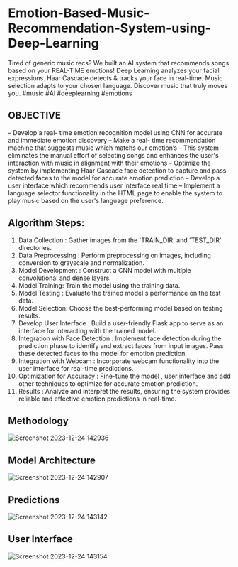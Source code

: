 # Emotion-Based-Music-Recommendation-System-using-Deep-Learning
Tired of generic music recs? We built an AI system that recommends songs based on your REAL-TIME emotions!  Deep Learning analyzes your facial expressions. Haar Cascade detects &amp; tracks your face in real-time. Music selection adapts to your chosen language. Discover music that truly moves you.  #music #AI #deeplearning #emotions

## OBJECTIVE
–	Develop a real- time emotion recognition model using CNN for accurate and immediate emotion discovery
–	Make a real- time recommendation machine that suggests music which matchs our emotion’s
–	This system eliminates the manual effort of selecting songs and enhances the user's interaction with music in alignment with their emotions
–	Optimize the system by implementing Haar Cascade face detection to capture and pass detected faces to the model for accurate emotion prediction
–	Develop a user interface which recommends user interface real time 
–	Implement a language selector functionality in the HTML page to enable the system to play music based on the user's language preference.

## Algorithm Steps:
1.	Data Collection : Gather images from the 'TRAIN_DIR' and 'TEST_DIR' directories.
2.	Data Preprocessing : Perform preprocessing on images, including conversion to grayscale and normalization.
3.	Model Development : Construct a CNN model with multiple convolutional and dense layers.
4.	Model Training: Train the model using the training data.
5.	Model Testing : Evaluate the trained model's performance on the test data.
6.	Model Selection: Choose the best-performing model based on testing results.
7.	Develop User Interface : Build a user-friendly Flask app to serve as an interface for interacting with the trained model.
8.	Integration with Face Detection : Implement face detection during the prediction phase to identify and extract faces from input images. Pass these detected faces to the model for emotion prediction.
9.	Integration with Webcam : Incorporate webcam functionality into the user interface for real-time predictions.
10.	Optimization for Accuracy : Fine-tune the model , user interface and add other techniques to optimize for accurate emotion prediction.
11.	Results : Analyze and interpret the results, ensuring the system provides reliable and effective emotion predictions in real-time.

## Methodology
![Screenshot 2023-12-24 142936](https://github.com/PrajwalSonkavde/Emotion-Based-Music-Recommendation-System-using-Deep-Learning/assets/99462259/1d13d3d7-e32f-42bf-9b6f-fba2b76ff5fd)



## Model Architecture
![Screenshot 2023-12-24 142907](https://github.com/PrajwalSonkavde/Emotion-Based-Music-Recommendation-System-using-Deep-Learning/assets/99462259/f78c4785-e297-4d33-9cff-68c0b891068e)



## Predictions
![Screenshot 2023-12-24 143142](https://github.com/PrajwalSonkavde/Emotion-Based-Music-Recommendation-System-using-Deep-Learning/assets/99462259/a05f7d09-7469-4b29-9f34-bc2975abaa97)




## User Interface
![Screenshot 2023-12-24 143154](https://github.com/PrajwalSonkavde/Emotion-Based-Music-Recommendation-System-using-Deep-Learning/assets/99462259/ba90ecc5-9c6b-4cd3-ae6e-7092831f4ab7)




